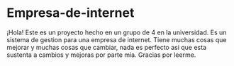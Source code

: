 # Empresa-de-internet
¡Hola! Este es un proyecto hecho en un grupo de 4 en la universidad. Es un sistema de gestion para una empresa de internet.
Tiene muchas cosas que mejorar y muchas cosas que cambiar, nada es perfecto asi que esta sustenta a cambios y mejoras por parte mia. 
Gracias por leerme.
